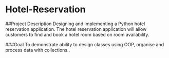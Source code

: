 ﻿# Hotel-Reservation
 
 ##Project Description 
Designing and implementing a Python hotel reservation application. The hotel reservation application will allow customers to find and book a 
hotel room based on room availability.

###Goal
To demonstrate ability to design classes using OOP, organise and process data with collections..
